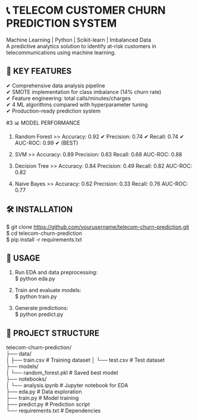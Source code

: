 
# 📞 TELECOM CUSTOMER CHURN PREDICTION SYSTEM
Machine Learning | Python | Scikit-learn | Imbalanced Data                                 
A predictive analytics solution to identify at-risk customers in telecommunications using machine learning.

## 🚀 KEY FEATURES
✔ Comprehensive data analysis pipeline                           
✔ SMOTE implementation for class imbalance (14% churn rate)                    
✔ Feature engineering: total calls/minutes/charges                                            
✔ 4 ML algorithms compared with hyperparameter tuning                        
✔ Production-ready prediction system                                   

#3 📊 MODEL PERFORMANCE
 1. Random Forest >>
    Accuracy:  0.92 ✔
    Precision: 0.74 ✔
    Recall:    0.74 ✔
    AUC-ROC:   0.99 ✔ (BEST)

 2. SVM >>
    Accuracy:  0.89
    Precision: 0.63
    Recall:    0.68
    AUC-ROC:   0.88

 3. Decision Tree >>
    Accuracy:  0.84
    Precision: 0.49
    Recall:    0.82
    AUC-ROC:   0.82

 4. Naive Bayes >>
    Accuracy:  0.62
    Precision: 0.33
    Recall:    0.76
    AUC-ROC:   0.77                

## 🛠️ INSTALLATION
$ git clone https://github.com/yourusername/telecom-churn-prediction.git                                            
$ cd telecom-churn-prediction                                      
$ pip install -r requirements.txt                                          

## 🧠 USAGE
1. Run EDA and data preprocessing:                           
$ python eda.py           

2. Train and evaluate models:                     
$ python train.py

3. Generate predictions:             
$ python predict.py                  


## 📂 PROJECT STRUCTURE                              
telecom-churn-prediction/                                    
├── data/                                                               
│   ├── train.csv           # Training dataset
│   └── test.csv            # Test dataset                              
├── models/                                            
│   └── random_forest.pkl   # Saved best model                                             
├── notebooks/                                                   
│   └── analysis.ipynb      # Jupyter notebook for EDA                                    
├── eda.py                  # Data exploration                                           
├── train.py                # Model training                                  
├── predict.py              # Prediction script                               
└── requirements.txt        # Dependencies                                                                
